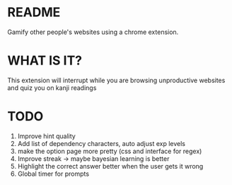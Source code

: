 # README #

Gamify other people's websites using a chrome extension.

# WHAT IS IT? #
This extension will interrupt while you are browsing unproductive websites and quiz you on kanji readings

# TODO

1. Improve hint quality
2. Add list of dependency characters, auto adjust exp levels
4. make the option page more pretty (css and interface for regex)
5. Improve streak -> maybe bayesian learning is better
6. Highlight the correct answer better when the user gets it wrong
7. Global timer for prompts
